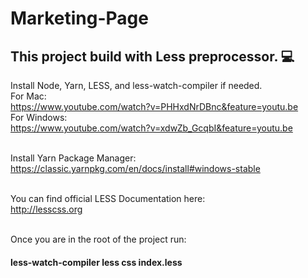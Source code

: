 # Marketing-Page

## This project build with Less preprocessor. :computer:<br>

Install Node, Yarn, LESS, and less-watch-compiler if needed.<br>
For Mac:<br>
https://www.youtube.com/watch?v=PHHxdNrDBnc&feature=youtu.be<br>
For Windows:<br>
https://www.youtube.com/watch?v=xdwZb_GcqbI&feature=youtu.be<br><br>


Install Yarn Package Manager:<br>
https://classic.yarnpkg.com/en/docs/install#windows-stable<br><br>


You can find official LESS Documentation here:<br>
http://lesscss.org<br><br>

Once you are in the root of the project run:
#### less-watch-compiler less css index.less